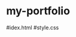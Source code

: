 ﻿# my-portfolio
<link href="C:\Web Devlopment\my-portfolio\style.css"></link>
#idex.html
#style.css
